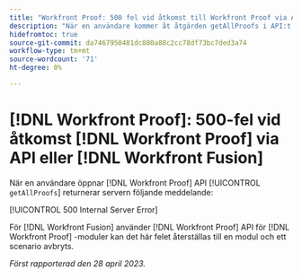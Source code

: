```yaml
---
title: "Workfront Proof: 500 fel vid åtkomst till Workfront Proof via API eller Workfront Fusion"
description: "När en användare kommer åt åtgärden getAllProofs i API:t för Korrektur returnerar Workfront-servern meddelandet: 500 internt serverfel"
hidefromtoc: true
source-git-commit: da7467950481dc880a88c2cc78df73bc7ded3a74
workflow-type: tm+mt
source-wordcount: '71'
ht-degree: 0%

---
```



# [!DNL Workfront Proof]: 500-fel vid åtkomst [!DNL Workfront Proof] via API eller [!DNL Workfront Fusion]

<!--This article is on Proof and Fusion TOCs-->

När en användare öppnar [!DNL Workfront Proof] API [!UICONTROL `getAllProofs`] returnerar servern följande meddelande:

[!UICONTROL 500 Internal Server Error]

För [!DNL Workfront Fusion] använder [!DNL Workfront Proof] API för [!DNL Workfront Proof] -moduler kan det här felet återställas till en modul och ett scenario avbryts.

_Först rapporterad den 28 april 2023._

